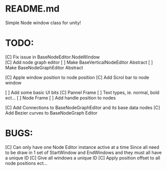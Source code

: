 ﻿# README.md
Simple Node window class for unity!

# TODO:
[C] Fix issue in BaseNodeEditor.NodeWindow  
[C] Add node graph editor
[ ] Make BaseVerticalNodeEditor Abstract
[ ] Make BaseNodeGraphEditor Abstract

[C] Apple window position to node position 
[C] Add Scrol bar to node window

[ ] Add some basic UI bits
	[C] Pannel Frame
	[ ] Text types, ie. normal, bold ect...
	[ ] Node Frame
[ ] Add handle position to nodes

[C] Add Connections to BaseNodeGraphEditor and its base data nodes
[C] Add Bezier curves to BaseNodeGraph Editor

# BUGS:
[C] Can only have one Node Editor instance active at a time
	Since all need to be draw in 1 set of StartWindow and EndWindows
	and they must all have a unique ID
	[C] Give all windows a unique ID
	[C] Apply position offset to all node positions ect...